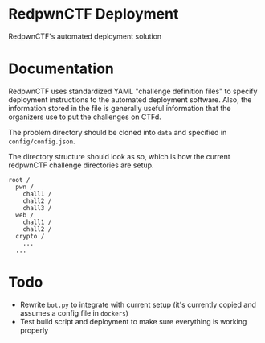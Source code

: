 # RedpwnCTF Deployment

RedpwnCTF's automated deployment solution

# Documentation

RedpwnCTF uses standardized YAML "challenge definition files" to specify deployment instructions to the automated deployment software. Also, the information stored in the file is generally useful information that the organizers use to put the challenges on CTFd.

The problem directory should be cloned into `data` and specified in `config/config.json`. 

The directory structure should look as so, which is how the current redpwnCTF challenge directories are setup.

```
root /
  pwn /
    chall1 / 
    chall2 /
    chall3 /
  web /
    chall1 /
    chall2 /
  crypto /
    ...
  ...
```

# Todo
- Rewrite `bot.py` to integrate with current setup (it's currently copied and assumes a config file in `dockers`)
- Test build script and deployment to make sure everything is working properly
